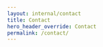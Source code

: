 ```yaml
---
layout: internal/contact
title: Contact
hero_header_override: Contact
permalink: /contact/
---
```


<!--- This child document initializes the page in Jekyll. -->